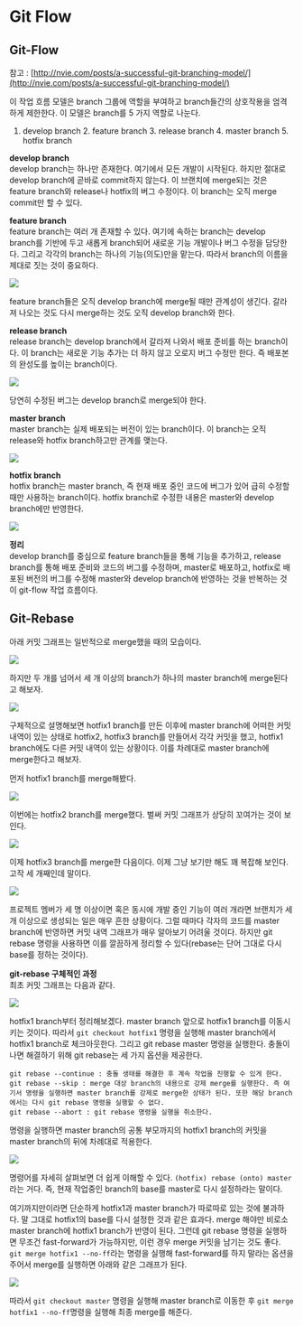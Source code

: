 # Git Flow

## Git-Flow

참고 : [http://nvie.com/posts/a-successful-git-branching-model/](http://nvie.com/posts/a-successful-git-branching-model/)   


이 작업 흐름 모델은 branch 그룹에 역할을 부여하고 branch들간의 상호작용을 엄격하게 제한한다. 이 모델은 branch를 5 가지 역할로 나눈다.  
 1. develop branch 2. feature branch 3. release branch 4. master branch 5. hotfix branch

**develop branch**  
 develop branch는 하나만 존재한다. 여기에서 모든 개발이 시작된다. 하지만 절대로 develop branch에 곧바로 commit하지 않는다. 이 브랜치에 merge되는 것은 feature branch와 release나 hotfix의 버그 수정이다. 이 branch는 오직 merge commit만 할 수 있다.  


**feature branch**  
 feature branch는 여러 개 존재할 수 있다. 여기에 속하는 branch는 develop branch를 기반에 두고 새롭게 branch되어 새로운 기능 개발이나 버그 수정을 담당한다. 그리고 각각의 branch는 하나의 기능\(의도\)만을 맡는다. 따라서 branch의 이름을 제대로 짓는 것이 중요하다.

![](.gitbook/assets/feature-develop-branch-relation.jpg)

feature branch들은 오직 develop branch에 merge될 때만 관계성이 생긴다. 갈라져 나오는 것도 다시 merge하는 것도 오직 develop branch와 한다.  


**release branch**  
 release branch는 develop branch에서 갈라져 나와서 배포 준비를 하는 branch이다. 이 branch는 새로운 기능 추가는 더 하지 않고 오로지 버그 수정만 한다. 즉 배포본의 완성도를 높이는 branch이다.

![](.gitbook/assets/feature-develop-releasebranch-relation.jpg)

당연히 수정된 버그는 develop branch로 merge되야 한다.  


**master branch**  
 master branch는 실제 배포되는 버전이 있는 branch이다. 이 branch는 오직 release와 hotfix branch하고만 관계를 맺는다.

![](.gitbook/assets/master-branch.jpg)

**hotfix branch**  
 hotfix branch는 master branch, 즉 현재 배포 중인 코드에 버그가 있어 급히 수정할 때만 사용하는 branch이다. hotfix branch로 수정한 내용은 master와 develop branch에만 반영한다.

![](.gitbook/assets/hotfix-branch.jpg)

**정리**  
 develop branch를 중심으로 feature branch들을 통해 기능을 추가하고, release branch를 통해 배포 준비와 코드의 버그를 수정하며, master로 배포하고, hotfix로 배포된 버전의 버그를 수정해 master와 develop branch에 반영하는 것을 반복하는 것이 git-flow 작업 흐름이다.

## Git-Rebase

아래 커밋 그래프는 일반적으로 merge했을 때의 모습이다.

![](.gitbook/assets/basicworkflow.jpg)

하지만 두 개를 넘어서 세 개 이상의 branch가 하나의 master branch에 merge된다고 해보자.

![](.gitbook/assets/threebranchcase.jpg)

구체적으로 설명해보면 hotfix1 branch를 만든 이후에 master branch에 어떠한 커밋 내역이 있는 상태로 hotfix2, hotfix3 branch를 만들어서 각각 커밋을 했고, hotfix1 branch에도 다른 커밋 내역이 있는 상황이다. 이를 차례대로 master branch에 merge한다고 해보자.  


먼저 hotfix1 branch를 merge해봤다.

![](.gitbook/assets/threebranchcase-firstmerge.jpg)

이번에는 hotfix2 branch를 merge했다. 벌써 커밋 그래프가 상당히 꼬여가는 것이 보인다.

![](.gitbook/assets/threebranchcase-secondmerge.jpg)

이제 hotfix3 branch를 merge한 다음이다. 이제 그냥 보기만 해도 꽤 복잡해 보인다. 고작 세 개째인데 말이다.

![](.gitbook/assets/threebranchcase-thirdmerge.jpg)

프로젝트 멤버가 세 명 이상이면 혹은 동시에 개발 중인 기능이 여러 개라면 브랜치가 세 개 이상으로 생성되는 일은 매우 흔한 상황이다. 그럴 때마다 각자의 코드를 master branch에 반영하면 커밋 내역 그래프가 매우 알아보기 어려울 것이다. 하지만 git rebase 명령을 사용하면 이를 깔끔하게 정리할 수 있다\(rebase는 단어 그대로 다시 base를 정하는 것이다\).  


**git-rebase 구체적인 과정**  
 최초 커밋 그래프는 다음과 같다.

![](.gitbook/assets/rebase1.jpg)

hotfix1 branch부터 정리해보겠다. master branch 앞으로 hotfix1 branch를 이동시키는 것이다. 따라서 `git checkout hotfix1` 명령을 실행해 master branch에서 hotfix1 branch로 체크아웃한다. 그리고 git rebase master 명령을 실행한다. 충돌이 나면 해결하기 위해 git rebase는 세 가지 옵션을 제공한다.

```text
git rebase --continue : 충돌 생태를 해결한 후 계속 작업을 진행할 수 있게 한다.
git rebase --skip : merge 대상 branch의 내용으로 강제 merge를 실행한다. 즉 여기서 명령을 실행하면 master branch를 강제로 merge한 상태가 된다. 또한 해당 branch에서는 다시 git rebase 명령을 실행할 수 없다. 
git rebase --abort : git rebase 명령을 실행을 취소한다.
```

명령을 실행하면 master branch의 공통 부모까지의 hotfix1 branch의 커밋을 master branch의 뒤에 차례대로 적용한다.

![](.gitbook/assets/rebase2.jpg)

명령어를 자세히 살펴보면 더 쉽게 이해할 수 있다. `(hotfix) rebase (onto) master`라는 거다. 즉, 현재 작업중인 branch의 base를 master로 다시 설정하라는 말이다.   


여기까지만이라면 단순하게 hotfix1과 master branch가 따로따로 있는 것에 불과하다. 말 그대로 hotfix1의 base를 다시 설정한 것과 같은 효과다. merge 해야만 비로소 master branch에 hotfix1 branch가 반영이 된다. 그런데 git rebase 명령을 실행하면 무조건 fast-forward가 가능하지만, 이런 경우 merge 커밋을 남기는 것도 좋다. `git merge hotfix1 --no-ff`라는 명령을 실행해 fast-forward를 하지 말라는 옵션을 주어서 merge를 실행하면 아래와 같은 그래프가 된다.

![](.gitbook/assets/rebase3.jpg)

따라서 `git checkout master` 명령을 실행해 master branch로 이동한 후 `git merge hotfix1 --no-ff`명령을 실행해 최종 merge를 해준다.

